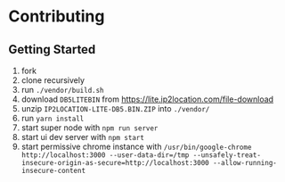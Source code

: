 # Contributing

## Getting Started

1. fork
2. clone recursively
3. run `./vendor/build.sh`
4. download `DB5LITEBIN` from https://lite.ip2location.com/file-download
5. unzip `IP2LOCATION-LITE-DB5.BIN.ZIP` into `./vendor/`
6. run `yarn install`
7. start super node with `npm run server`
8. start ui dev server with `npm start`
9. start permissive chrome instance with `/usr/bin/google-chrome http://localhost:3000 --user-data-dir=/tmp --unsafely-treat-insecure-origin-as-secure=http://localhost:3000 --allow-running-insecure-content`
